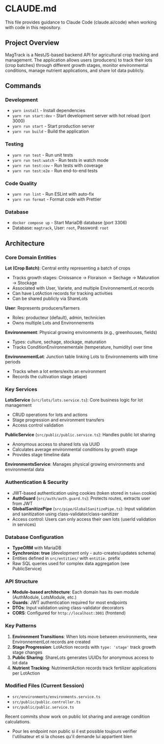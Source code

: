 # CLAUDE.md

This file provides guidance to Claude Code (claude.ai/code) when working with code in this repository.

## Project Overview

MagTrack is a NestJS-based backend API for agricultural crop tracking and management. The application allows users (producers) to track their lots (crop batches) through different growth stages, monitor environmental conditions, manage nutrient applications, and share lot data publicly.

## Commands

### Development
- `yarn install` - Install dependencies
- `yarn run start:dev` - Start development server with hot reload (port 3000)
- `yarn run start` - Start production server
- `yarn run build` - Build the application

### Testing
- `yarn run test` - Run unit tests
- `yarn run test:watch` - Run tests in watch mode
- `yarn run test:cov` - Run tests with coverage
- `yarn run test:e2e` - Run end-to-end tests

### Code Quality
- `yarn run lint` - Run ESLint with auto-fix
- `yarn run format` - Format code with Prettier

### Database
- `docker compose up` - Start MariaDB database (port 3306)
- Database: `magtrack`, User: `root`, Password: `root`

## Architecture

### Core Domain Entities

**Lot (Crop Batch)**: Central entity representing a batch of crops
- Tracks growth stages: Croissance → Floraison → Sechage → Maturation → Stockage
- Associated with User, Variete, and multiple EnvironnementLot records
- Can have LotAction records for tracking activities
- Can be shared publicly via ShareLots

**User**: Represents producers/farmers
- Roles: producteur (default), admin, technicien
- Owns multiple Lots and Environnements

**Environnement**: Physical growing environments (e.g., greenhouses, fields)
- Types: culture, sechage, stockage, maturation
- Tracks ConditionEnvironnementale (temperature, humidity) over time

**EnvironnementLot**: Junction table linking Lots to Environnements with time periods
- Tracks when a lot enters/exits an environment
- Records the cultivation stage (etape)

### Key Services

**LotsService** (`src/lots/lots.service.ts`): Core business logic for lot management
- CRUD operations for lots and actions
- Stage progression and environment transfers
- Access control validation

**PublicService** (`src/public/public.service.ts`): Handles public lot sharing
- Anonymous access to shared lots via UUID
- Calculates average environmental conditions by growth stage
- Provides stage timeline data

**EnvironmentsService**: Manages physical growing environments and environmental data

### Authentication & Security

- JWT-based authentication using cookies (token stored in `token` cookie)
- **AuthGuard** (`src/auth/auth.guard.ts`): Protects routes, extracts user from JWT
- **GlobalSanitizePipe** (`src/pipe/GlobalSanitizePipe.ts`): Input validation and sanitization using class-validator/class-sanitizer
- Access control: Users can only access their own lots (userId validation in services)

### Database Configuration

- **TypeORM** with MariaDB
- **Synchronize: true** (development only - auto-creates/updates schema)
- Entities defined in `src/entities/` with `entitie.` prefix
- Raw SQL queries used for complex data aggregation (see PublicService)

### API Structure

- **Module-based architecture**: Each domain has its own module (AuthModule, LotsModule, etc.)
- **Guards**: JWT authentication required for most endpoints
- **DTOs**: Input validation using class-validator decorators
- **CORS**: Configured for `http://localhost:3001` (frontend)

### Key Patterns

1. **Environment Transitions**: When lots move between environments, new EnvironnementLot records are created
2. **Stage Progression**: LotAction records with `type: 'stage'` track growth stage changes
3. **Public Sharing**: ShareLots generates UUIDs for anonymous access to lot data
4. **Nutrient Tracking**: NutrimentAction records track fertilizer applications per LotAction

### Modified Files (Current Session)
- `src/environments/environments.service.ts`
- `src/public/public.controller.ts`
- `src/public/public.service.ts`

Recent commits show work on public lot sharing and average condition calculations.
- Pour les endpoint non public si il est possible toujours verifier l'utilisateur et si la choses qu'il demande lui appartient bien
